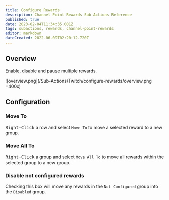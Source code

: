 ```yaml
---
title: Configure Rewards
description: Channel Point Rewards Sub-Actions Reference
published: true
date: 2023-02-04T11:34:35.001Z
tags: subactions, rewards, channel-point-rewards
editor: markdown
dateCreated: 2022-06-09T02:20:12.720Z
---
```


## Overview
Enable, disable and pause multiple rewards.

![overview.png](/Sub-Actions/Twitch/configure-rewards/overview.png =400x)

## Configuration
### Move To
<kbd>Right-Click</kbd> a row and select `Move To` to move a selected reward to a new group.

### Move All To
<kbd>Right-Click</kbd> a group and select `Move All To` to move all rewards within the selected group to a new group.

### Disable not configured rewards
Checking this box will move any rewards in the `Not Configured` group into the `Disabled` group.